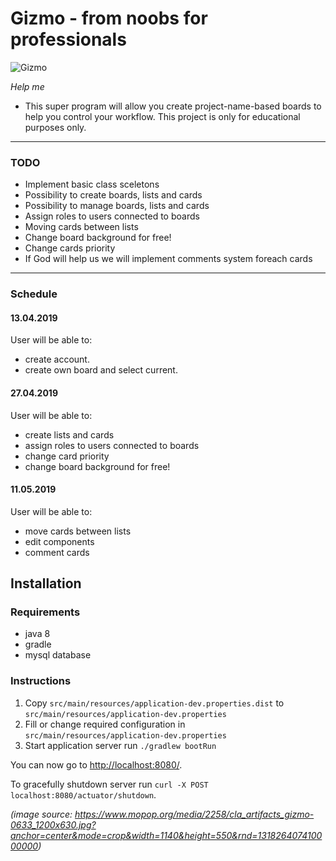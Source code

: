 # Gizmo - from noobs for professionals


![Gizmo](https://www.mopop.org/media/2258/cla_artifacts_gizmo-0633_1200x630.jpg?anchor=center&mode=crop&width=1140&height=550&rnd=131826407410000000)

*Help me*

* This super program will allow you create project-name-based boards to help you control your workflow. This project is only for educational purposes only.

<hr>

### TODO
* Implement basic class sceletons
* Possibility to create boards, lists and cards
* Possibility to manage boards, lists and cards
* Assign roles to users connected to boards
* Moving cards between lists
* Change board background for free!
* Change cards priority
* If God will help us we will implement comments system foreach cards
<hr>

### Schedule
#### 13.04.2019
User will be able to:
* create account.
* create own board and select current.
#### 27.04.2019
User will be able to:
* create lists and cards
* assign roles to users connected to boards
* change card priority
* change board background for free!
#### 11.05.2019
User will be able to:
* move cards between lists
* edit components
* comment cards

## Installation

### Requirements
- java 8
- gradle
- mysql database

### Instructions
1. Copy `src/main/resources/application-dev.properties.dist` to `src/main/resources/application-dev.properties`
2. Fill or change required configuration in `src/main/resources/application-dev.properties`
3. Start application server run `./gradlew bootRun` 

You can now go to [http://localhost:8080/](http://localhost:8080/). 

To gracefully shutdown server run `curl -X POST localhost:8080/actuator/shutdown`.  


*(image source: https://www.mopop.org/media/2258/cla_artifacts_gizmo-0633_1200x630.jpg?anchor=center&mode=crop&width=1140&height=550&rnd=131826407410000000)*
